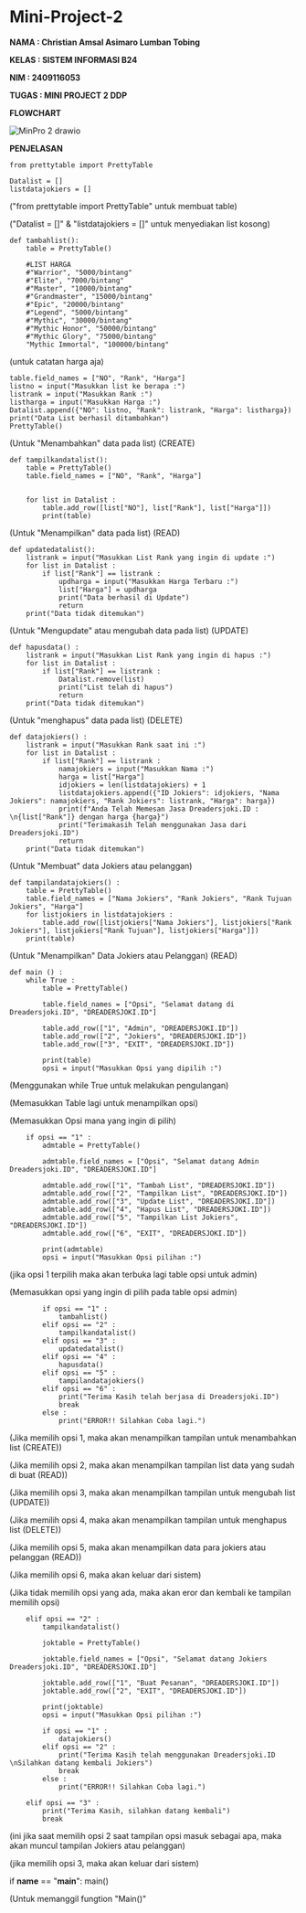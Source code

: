 # Mini-Project-2
**NAMA    : Christian Amsal Asimaro Lumban Tobing**

**KELAS   : SISTEM INFORMASI B24**

**NIM     : 2409116053**

**TUGAS   : MINI PROJECT 2 DDP**

**FLOWCHART**

![MinPro 2 drawio](https://github.com/user-attachments/assets/d6881f06-279a-4e18-b7f3-c04fe20cdc95)

**PENJELASAN**

    from prettytable import PrettyTable

    Datalist = []
    listdatajokiers = []

("from prettytable import PrettyTable" untuk membuat table)

("Datalist = []" & "listdatajokiers = []" untuk menyediakan list kosong)

    def tambahlist():
        table = PrettyTable()
    
        #LIST HARGA
        #"Warrior", "5000/bintang"  
        #"Elite", "7000/bintang"
        #"Master", "10000/bintang"
        #"Grandmaster", "15000/bintang"
        #"Epic", "20000/bintang"
        #"Legend", "5000/bintang"
        #"Mythic", "30000/bintang"
        #"Mythic Honor", "50000/bintang"
        #"Mythic Glory", "75000/bintang"
        "Mythic Immortal", "100000/bintang"

  (untuk catatan harga aja)
    
    table.field_names = ["NO", "Rank", "Harga"]
    listno = input("Masukkan list ke berapa :")
    listrank = input("Masukkan Rank :")
    listharga = input("Masukkan Harga :")
    Datalist.append({"NO": listno, "Rank": listrank, "Harga": listharga})
    print("Data List berhasil ditambahkan")
    PrettyTable()

(Untuk "Menambahkan" data pada list) (CREATE)

    def tampilkandatalist():
        table = PrettyTable()
        table.field_names = ["NO", "Rank", "Harga"]
    
    
        for list in Datalist :
            table.add_row([list["NO"], list["Rank"], list["Harga"]])
            print(table)

(Untuk "Menampilkan" data pada list) (READ)

    def updatedatalist():
        listrank = input("Masukkan List Rank yang ingin di update :")
        for list in Datalist :
            if list["Rank"] == listrank :
                updharga = input("Masukkan Harga Terbaru :")
                list["Harga"] = updharga
                print("Data berhasil di Update")
                return
        print("Data tidak ditemukan")

(Untuk "Mengupdate" atau mengubah data pada list) (UPDATE)

    def hapusdata() :
        listrank = input("Masukkan List Rank yang ingin di hapus :")
        for list in Datalist :
            if list["Rank"] == listrank :
                Datalist.remove(list)
                print("List telah di hapus")
                return
        print("Data tidak ditemukan")

(Untuk "menghapus" data pada list) (DELETE)

    def datajokiers() :
        listrank = input("Masukkan Rank saat ini :")
        for list in Datalist :
            if list["Rank"] == listrank :
                namajokiers = input("Masukkan Nama :")
                harga = list["Harga"]
                idjokiers = len(listdatajokiers) + 1
                listdatajokiers.append({"ID Jokiers": idjokiers, "Nama Jokiers": namajokiers, "Rank Jokiers": listrank, "Harga": harga})
                print(f"Anda Telah Memesan Jasa Dreadersjoki.ID : \n{list["Rank"]} dengan harga {harga}")
                print("Terimakasih Telah menggunakan Jasa dari Dreadersjoki.ID")
                return
        print("Data tidak ditemukan")

(Untuk "Membuat" data Jokiers atau pelanggan)

    def tampilandatajokiers() :
        table = PrettyTable()
        table.field_names = ["Nama Jokiers", "Rank Jokiers", "Rank Tujuan Jokiers", "Harga"]
        for listjokiers in listdatajokiers :
            table.add_row([listjokiers["Nama Jokiers"], listjokiers["Rank Jokiers"], listjokiers["Rank Tujuan"], listjokiers["Harga"]])
        print(table)

(Untuk "Menampilkan" Data Jokiers atau Pelanggan) (READ)

    def main () :
        while True :
            table = PrettyTable()
    
            table.field_names = ["Opsi", "Selamat datang di Dreadersjoki.ID", "DREADERSJOKI.ID"]
    
            table.add_row(["1", "Admin", "DREADERSJOKI.ID"])
            table.add_row(["2", "Jokiers", "DREADERSJOKI.ID"])
            table.add_row(["3", "EXIT", "DREADERSJOKI.ID"])
    
            print(table)
            opsi = input("Masukkan Opsi yang dipilih :")

(Menggunakan while True untuk melakukan pengulangan)

(Memasukkan Table lagi untuk menampilkan opsi)

(Memasukkan Opsi mana yang ingin di pilih)

        if opsi == "1" :
            admtable = PrettyTable()

            admtable.field_names = ["Opsi", "Selamat datang Admin Dreadersjoki.ID", "DREADERSJOKI.ID"]

            admtable.add_row(["1", "Tambah List", "DREADERSJOKI.ID"])
            admtable.add_row(["2", "Tampilkan List", "DREADERSJOKI.ID"])
            admtable.add_row(["3", "Update List", "DREADERSJOKI.ID"])
            admtable.add_row(["4", "Hapus List", "DREADERSJOKI.ID"])
            admtable.add_row(["5", "Tampilkan List Jokiers", "DREADERSJOKI.ID"])
            admtable.add_row(["6", "EXIT", "DREADERSJOKI.ID"])

            print(admtable)
            opsi = input("Masukkan Opsi pilihan :")

(jika opsi 1 terpilih maka akan terbuka lagi table opsi untuk admin)

(Memasukkan opsi yang ingin di pilih pada table opsi admin)

            if opsi == "1" :
                tambahlist()
            elif opsi == "2" :
                tampilkandatalist()
            elif opsi == "3" :
                updatedatalist()
            elif opsi == "4" :
                hapusdata()
            elif opsi == "5" :
                tampilandatajokiers()
            elif opsi == "6" :
                print("Terima Kasih telah berjasa di Dreadersjoki.ID")
                break
            else :
                print("ERROR!! Silahkan Coba lagi.")

(Jika memilih opsi 1, maka akan menampilkan tampilan untuk menambahkan list (CREATE))

(Jika memilih opsi 2, maka akan menampilkan tampilan list data yang sudah di buat (READ))

(Jika memilih opsi 3, maka akan menampilkan tampilan untuk mengubah list (UPDATE))

(Jika memilih opsi 4, maka akan menampilkan tampilan untuk menghapus list (DELETE))

(Jika memilih opsi 5, maka akan menampilkan data para jokiers atau pelanggan (READ))

(Jika memilih opsi 6, maka akan keluar dari sistem)

(Jika tidak memilih opsi yang ada, maka akan eror dan kembali ke tampilan memilih opsi)

        elif opsi == "2" :
            tampilkandatalist()

            joktable = PrettyTable()

            joktable.field_names = ["Opsi", "Selamat datang Jokiers Dreadersjoki.ID", "DREADERSJOKI.ID"]

            joktable.add_row(["1", "Buat Pesanan", "DREADERSJOKI.ID"])
            joktable.add_row(["2", "EXIT", "DREADERSJOKI.ID"])
            
            print(joktable)
            opsi = input("Masukkan Opsi pilihan :")

            if opsi == "1" :
                datajokiers()
            elif opsi == "2" :
                print("Terima Kasih telah menggunakan Dreadersjoki.ID \nSilahkan datang kembali Jokiers")
                break
            else :
                print("ERROR!! Silahkan Coba lagi.")
        
        elif opsi == "3" :
            print("Terima Kasih, silahkan datang kembali")
            break

(ini jika saat memilih opsi 2 saat tampilan opsi masuk sebagai apa, maka akan muncul tampilan Jokiers atau pelanggan)

(jika memilih opsi 3, maka akan keluar dari sistem)

if __name__ == "__main__":
    main()

(Untuk memanggil fungtion "Main()"
